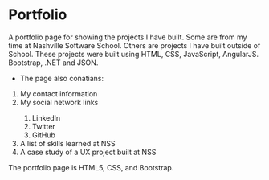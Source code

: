 # Portfolio

A portfolio page for showing the projects I have built. Some are from my time at Nashville Software School. Others are projects I have built outside of School. These projects were built using HTML, CSS, JavaScript, AngularJS. Bootstrap, .NET and JSON.

- The page also conatians:
<ol>
<li> My contact information</li>
<li> My social network links</li>
      <ol>
          <li>LinkedIn</li>
          <li>Twitter</li>
          <li>GitHub</li>
      </ol>
<li> A list of skills learned at NSS</li>
<li> A case study of a UX project built at NSS</li>
</ol>

The portfolio page is HTML5, CSS, and Bootstrap.
